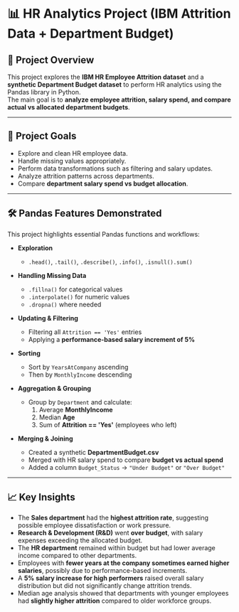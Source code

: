 # 📊 HR Analytics Project (IBM Attrition Data + Department Budget)

## 📌 Project Overview
This project explores the **IBM HR Employee Attrition dataset** and a **synthetic Department Budget dataset** to perform HR analytics using the Pandas library in Python.  
The main goal is to **analyze employee attrition, salary spend, and compare actual vs allocated department budgets**.

---

## 🎯 Project Goals
- Explore and clean HR employee data.
- Handle missing values appropriately.
- Perform data transformations such as filtering and salary updates.
- Analyze attrition patterns across departments.
- Compare **department salary spend vs budget allocation**.

---

## 🛠️ Pandas Features Demonstrated
This project highlights essential Pandas functions and workflows:

- **Exploration**
  - `.head()`, `.tail()`, `.describe()`, `.info()`, `.isnull().sum()`

- **Handling Missing Data**
  - `.fillna()` for categorical values
  - `.interpolate()` for numeric values
  - `.dropna()` where needed

- **Updating & Filtering**
  - Filtering all `Attrition == 'Yes'` entries
  - Applying a **performance-based salary increment of 5%**

- **Sorting**
  - Sort by `YearsAtCompany` ascending
  - Then by `MonthlyIncome` descending

- **Aggregation & Grouping**
  - Group by `Department` and calculate:
    1. Average **MonthlyIncome**
    2. Median **Age**
    3. Sum of **Attrition == 'Yes'** (employees who left)

- **Merging & Joining**
  - Created a synthetic **DepartmentBudget.csv**
  - Merged with HR salary spend to compare **budget vs actual spend**
  - Added a column `Budget_Status` → `"Under Budget"` or `"Over Budget"`

---

## 📈 Key Insights
- The **Sales department** had the **highest attrition rate**, suggesting possible employee dissatisfaction or work pressure.  
- **Research & Development (R&D)** went **over budget**, with salary expenses exceeding the allocated budget.  
- The **HR department** remained within budget but had lower average income compared to other departments.  
- Employees with **fewer years at the company sometimes earned higher salaries**, possibly due to performance-based increments.  
- A **5% salary increase for high performers** raised overall salary distribution but did not significantly change attrition trends.  
- Median age analysis showed that departments with younger employees had **slightly higher attrition** compared to older workforce groups.  



